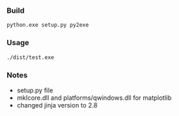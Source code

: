 ### Build

```
python.exe setup.py py2exe
```

### Usage

```
./dist/test.exe
```

### Notes

- setup.py file
- mklcore.dll and platforms/qwindows.dll for matplotlib
- changed jinja version to 2.8